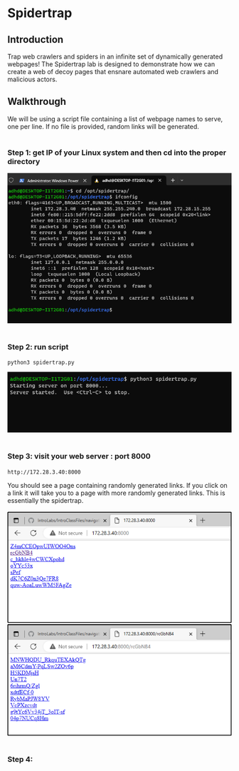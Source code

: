 # Spidertrap

## Introduction
Trap web crawlers and spiders in an infinite set of dynamically generated webpages! The Spidertrap lab is designed to demonstrate how we can create a web of decoy pages that ensnare automated web crawlers and malicious actors. 

## Walkthrough
We will be using a script file containing a list of webpage names to serve, one per line. If no file is provided, random links will be generated.
<br>
<br>
### Step 1: get IP of your Linux system and then cd into the proper directory
![IP](https://github.com/trixiahorner/Spidertrap/blob/main/images/s1.png?raw=true)
<br>
<br>
### Step 2: run script
```
python3 spidertrap.py
```
![script](https://github.com/trixiahorner/Spidertrap/blob/main/images/s2.png?raw=true)
<br>
<br>
### Step 3: visit your web server : port 8000 
```
http://172.28.3.40:8000
```
You should see a page containing randomly generated links. If you click on a link it will take you to a page with more randomly generated links. This is essentially the spidertrap.
<br>
<br>
![web](https://github.com/trixiahorner/Spidertrap/blob/main/images/s3.png?raw=true)
<br>
![web2](https://github.com/trixiahorner/Spidertrap/blob/main/images/s4.png?raw=true)
<br>
<br>
### Step 4: 
